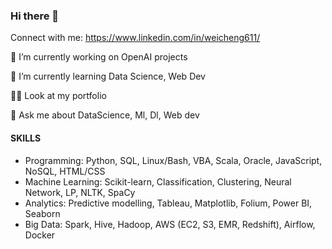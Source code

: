 ### Hi there 👋

Connect with me: https://www.linkedin.com/in/weicheng611/

🔭 I’m currently working on OpenAI projects

🌱 I’m currently learning Data Science, Web Dev

👨‍💻 Look at my portfolio 

💬 Ask me about DataScience, Ml, Dl, Web dev





#### SKILLS
* Programming: Python, SQL, Linux/Bash, VBA, Scala, Oracle, JavaScript, NoSQL, HTML/CSS
* Machine Learning: Scikit-learn, Classification, Clustering, Neural Network, LP, NLTK, SpaCy
* Analytics: Predictive modelling, Tableau, Matplotlib, Folium, Power BI, Seaborn
* Big Data: Spark, Hive, Hadoop, AWS (EC2, S3, EMR, Redshift), Airflow, Docker
